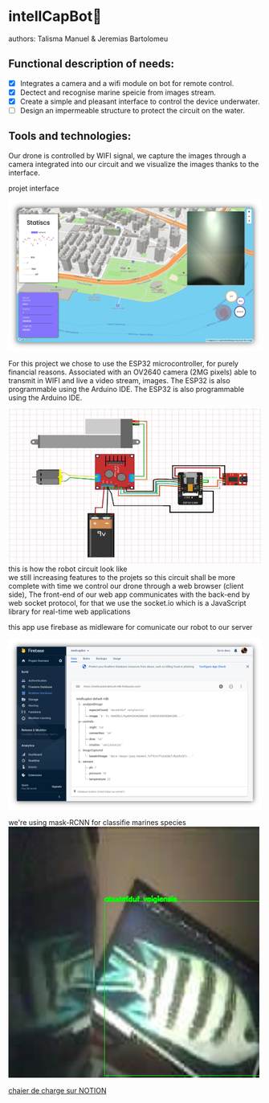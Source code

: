 
# intellCapBot🤖

authors: 
Talisma Manuel & Jeremias Bartolomeu<br>


## Functional description of needs:
 
- [x] Integrates a camera and a wifi module on bot for remote control. 
- [x] Dectect and recognise marine speicie from images stream. 
- [x] Create a simple and pleasant interface to control the device underwater.
- [ ] Design an impermeable structure to protect the circuit on the water.

## Tools and technologies:

Our drone is controlled by WIFI signal, we capture the images through a camera integrated into our circuit and we visualize the images thanks to the interface.

projet interface 

<img src="images/interface.png" alt="projet interface" />

For this project we chose to use the ESP32 microcontroller, for purely financial reasons. Associated with an OV2640 camera (2MG pixels) able to transmit in WIFI and live a video stream, images. The ESP32 is also programmable using the Arduino IDE. The ESP32 is also programmable using the Arduino IDE.

<img src="images/bot_circuit.png" alt="projet circuit"/>
this is how the robot circuit look like <br/>
we still increasing features to the projets so this circuit shall be more complete with time 
we control our drone through a web browser (client side), The front-end of our web app communicates with the back-end by web socket protocol, for that we use the socket.io which is a JavaScript library for real-time web applications


this app use firebase as midleware for comunicate our robot to our server  

<img src="images/firebaseDatabase.png" alt="firebase database"/>


we're using mask-RCNN for classifie marines species 
<img src="images/identifiedSpecie.png" />

<a href="https://www.notion.so/projeto-INTELLCAP-8fc0aab3e8a24e9c8a9eb93412a3a829">chaier de charge sur NOTION</a>

